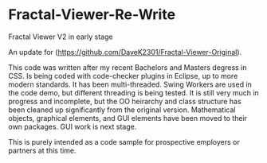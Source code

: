 # Fractal-Viewer-Re-Write
Fractal Viewer V2 in early stage

An update for (https://github.com/DaveK2301/Fractal-Viewer-Original).

This code was written after my recent Bachelors and Masters degress in CSS. Is being coded with code-checker plugins in Eclipse, up to more modern standards. It has been multi-threaded. Swing Workers are used in the code demo, but different threading is being tested. It is still very much in progress and incomplete, but the OO heirarchy and class structure has been cleaned up significantly from the original version. Mathematical objects, graphical elements, and GUI elements have been moved to their own packages. GUI work is next stage.

This is purely intended as a code sample for prospective employers or partners at this time.
